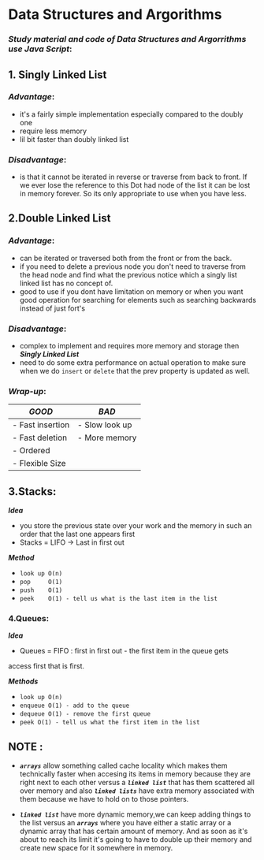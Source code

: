 # Data Structures and Argorithms

### **_Study material and code of Data Structures and Argorrithms use Java Script_**:

## 1. Singly Linked List

### _Advantage_:

- it's a fairly simple implementation especially compared to the doubly one
- require less memory
- lil bit faster than doubly linked list

### _Disadvantage_:

- is that it cannot be iterated in reverse or traverse from back to front. If we ever lose the reference to this Dot had node of the list it can be lost in memory forever. So its only appropriate to use when you have less.

## 2.Double Linked List

### _Advantage_:

- can be iterated or traversed both from the front or from the back.
- if you need to delete a previous node you don't need to traverse from the head node and find what the previous notice which a singly list linked list has no concept of.
- good to use if you dont have limitation on memory or when you want good operation for searching for elements such as searching backwards instead of just fort's

### _Disadvantage_:

- complex to implement and requires more memory and storage then **_Singly Linked List_**
- need to do some extra performance on actual operation to make sure when we do `insert` or `delete` that the prev property is updated as well.

### _Wrap-up_:


| **_GOOD_** | **_BAD_** |
| ---------------- | -------------- |
| - Fast insertion | - Slow look up |
| - Fast deletion | - More memory |
| - Ordered |
| - Flexible Size |


## 3.Stacks:

 ***Idea***
- you store the previous state over your work and the memory in such an order that the last one appears first
- Stacks = LIFO -> Last in first out 


***Method*** 

- `look up O(n)`
- `pop     O(1)`
- `push    O(1)`
- `peek    O(1) - tell us what is the last item in the list`



### 4.Queues: 

***Idea***

- Queues = FIFO : first in first out - the first item in the queue gets

access first that is first.

***Methods***

- `look up O(n)`
- `enqueue O(1) - add to the queue`
- `dequeue O(1) - remove the first queue` 
- `peek O(1) - tell us what the first item in the list`


## NOTE :

- ***`arrays`*** allow something called cache locality which makes them technically faster when accesing its items in memory because they are right next to each other versus a ***`linked list`*** that has them scattered all over memory and also ***`linked lists`*** have extra memory associated with them because we have to hold on to those pointers.

- ***`linked list`*** have more dynamic memory,we can keep adding things to the list versus an ***`arrays`*** where you have either a static array or a dynamic array that has certain amount of memory. And as soon as it's about to reach its limit it's going to have to double up their memory and create new space for it somewhere in memory.